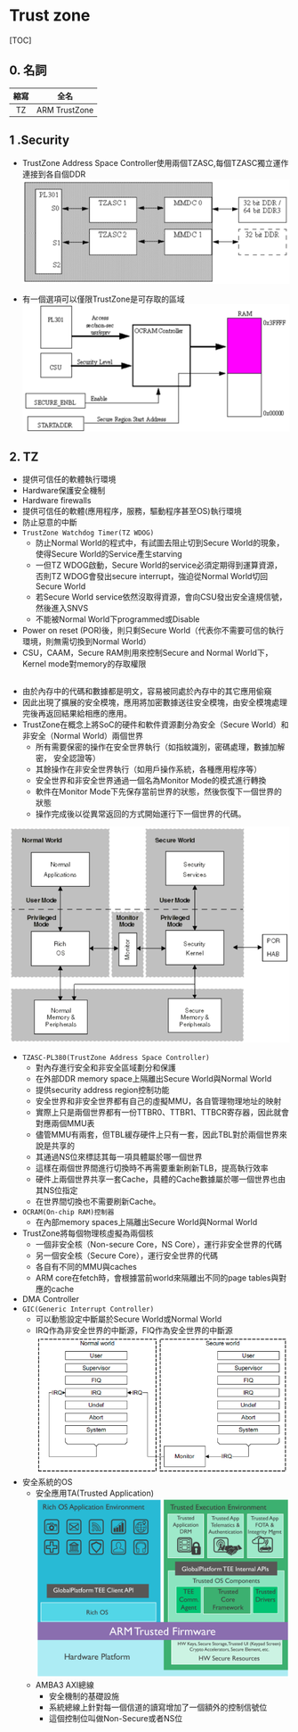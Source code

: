 # Trust zone

[TOC]

## 0. 名詞

| 縮寫      |     全名 |
| :--------: | :--------:|
| TZ    |   ARM TrustZone |

## 1 .Security

- TrustZone Address Space Controller使用兩個TZASC,每個TZASC獨立運作連接到各自個DDR
![Alt text|center|500x200](images/1514965925097.png)

- 有一個選項可以僅限TrustZone是可存取的區域
![Alt text|center|500x200](images/1514966372875.png)

## 2. TZ

- 提供可信任的軟體執行環境
- Hardware保護安全機制
- Hardware firewalls
- 提供可信任的軟體(應用程序，服務，驅動程序甚至OS)執行環境
- 防止惡意的中斷
- `TrustZone Watchdog Timer(TZ WDOG)`
  - 防止Normal World的程式中，有試圖去阻止切到Secure World的現象，使得Secure World的Service產生starving
  - 一但TZ WDOG啟動，Secure World的service必須定期得到運算資源，否則TZ WDOG會發出secure interrupt，強迫從Normal World切回Secure World
  - 若Secure World service依然沒取得資源，會向CSU發出安全違規信號，然後進入SNVS
  - 不能被Normal World下programmed或Disable
- Power on reset (POR)後，則只剩Secure World（代表你不需要可信的執行環境，則無需切換到Normal World）
- CSU，CAAM，Secure RAM則用來控制Secure and Normal World下，Kernel mode對memory的存取權限

##

- 由於內存中的代碼和數據都是明文，容易被同處於內存中的其它應用偷窺
- 因此出現了擴展的安全模塊，應用將加密數據送往安全模塊，由安全模塊處理完後再返回結果給相應的應用。
- TrustZone在概念上將SoC的硬件和軟件資源劃分為安全（Secure World）和非安全（Normal World）兩個世界
  - 所有需要保密的操作在安全世界執行（如指紋識別，密碼處理，數據加解密， 安全認證等）
  - 其餘操作在非安全世界執行（如用戶操作系統，各種應用程序等）
  - 安全世界和非安全世界通過一個名為Monitor Mode的模式進行轉換
  - 軟件在Monitor Mode下先保存當前世界的狀態，然後恢復下一個世界的狀態
  - 操作完成後以從異常返回的方式開始運行下一個世界的代碼。

![Alt text||500x400](images/1514881118602.png)

- `TZASC-PL380(TrustZone Address Space Controller)`
  - 對內存進行安全和非安全區域劃分和保護
  - 在外部DDR memory space上隔離出Secure World與Normal World
  - 提供security address region控制功能
  - 安全世界和非安全世界都有自己的虛擬MMU，各自管理物理地址的映射
  - 實際上只是兩個世界都有一份TTBR0、TTBR1、TTBCR寄存器，因此就會對應兩個MMU表
  - 儘管MMU有兩套，但TBL緩存硬件上只有一套，因此TBL對於兩個世界來說是共享的
  - 其通過NS位來標誌其每一項具體屬於哪一個世界
  - 這樣在兩個世界間進行切換時不再需要重新刷新TLB，提高執行效率
  - 硬件上兩個世界共享一套Cache，具體的Cache數據屬於哪一個世界也由其NS位指定
  - 在世界間切換也不需要刷新Cache。
- `OCRAM(On-chip RAM)控制器`
  - 在內部memory spaces上隔離出Secure World與Normal World
- TrustZone將每個物理核虛擬為兩個核
  - 一個非安全核（Non-secure Core，NS Core），運行非安全世界的代碼
  - 另一個安全核（Secure Core），運行安全世界的代碼
  - 各自有不同的MMU與caches
  - ARM core在fetch時，會根據當前world來隔離出不同的page tables與對應的cache
- DMA Controller
- `GIC(Generic Interrupt Controller)`
  - 可以動態設定中斷屬於Secure World或Normal World
  - IRQ作為非安全世界的中斷源，FIQ作為安全世界的中斷源![Alt text|center|500x250](images/1529399069058.png)
- 安全系統的OS
  - 安全應用TA(Trusted Application)![Alt text|center|500x250](images/1529398520821.png)
  - AMBA3 AXI總線
    - 安全機制的基礎設施
    - 系統總線上針對每一個信道的讀寫增加了一個額外的控制信號位
    - 這個控制位叫做Non-Secure或者NS位
